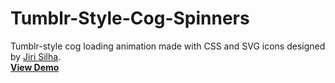 Tumblr-Style-Cog-Spinners
=========================

Tumblr-style cog loading animation made with CSS and SVG icons designed by <a href="https://dribbble.com/shots/1631956-Settings-Icons-PSD">Jiri Silha</a>.
<br>
<a href="http://pasqualevitiello.github.io/Tumblr-Style-Cog-Spinners/"><strong>View Demo</strong></a>
